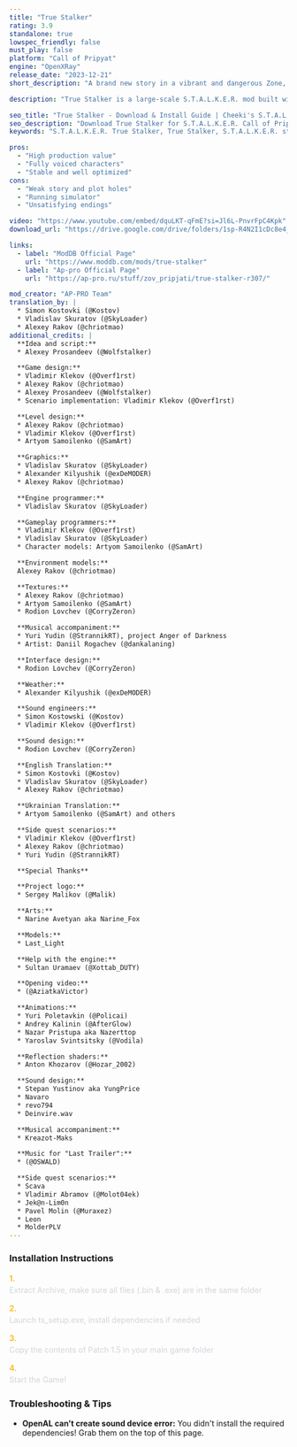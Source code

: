```yaml
---
title: "True Stalker"
rating: 3.9
standalone: true
lowspec_friendly: false
must_play: false
platform: "Call of Pripyat"
engine: "OpenXRay"
release_date: "2023-12-21"
short_description: "A brand new story in a vibrant and dangerous Zone, with a level of polish and quality impressive enough to pass for an official sequel. Great world design with custom UI, new audio, balanced and challenging gameplay, while keeping the OG games spirit."

description: "True Stalker is a large-scale S.T.A.L.K.E.R. mod built with care: atmospheric visuals, professional voice acting, redesigned modern interface, and solid gunplay powered by GUNSLINGER.<br>Technically, it's a brilliant mod with fantastic presentation. Well optimized and stable, it truly feels like a modern S.T.A.L.K.E.R. game that managed to retain the gameplay style and mood of the original games. It suffers however from a weak narrative and main plot that lacks motivation, structure, and payoff, which undermines the full potential of this mod. It's still an interesting and fun adventure worth playing at least once. Don't forget to count how many times the main protagonist gets knocked off!"

seo_title: "True Stalker - Download & Install Guide | Cheeki's S.T.A.L.K.E.R. Mods Archive"
seo_description: "Download True Stalker for S.T.A.L.K.E.R. Call of Pripyat. Complete installation guide, gameplay features, and detailed review on Cheeki's S.T.A.L.K.E.R. Mods Archive"
keywords: "S.T.A.L.K.E.R. True Stalker, True Stalker, S.T.A.L.K.E.R. story mods, STALKER story mods, Call of Pripyat mods, STALKER Call of Pripyat mods, Best Call of Pripyat mods, best S.T.A.L.K.E.R. mods, best STALKER mods, immersive STALKER mod, best STALKER mod, Cheeki Breeki"

pros:
  - "High production value"
  - "Fully voiced characters"
  - "Stable and well optimized"
cons:
  - "Weak story and plot holes"
  - "Running simulator"
  - "Unsatisfying endings"

video: "https://www.youtube.com/embed/dquLKT-qFmE?si=Jl6L-PnvrFpC4Kpk"
download_url: "https://drive.google.com/drive/folders/1sp-R4N2I1cDc8e4_oEDOrcZUp7X-gSrx"

links:    
  - label: "ModDB Official Page"
    url: "https://www.moddb.com/mods/true-stalker"
  - label: "Ap-pro Official Page"
    url: "https://ap-pro.ru/stuff/zov_pripjati/true-stalker-r307/"

mod_creator: "AP-PRO Team"
translation_by: |
  * Simon Kostovki (@Kostov)
  * Vladislav Skuratov (@SkyLoader)
  * Alexey Rakov (@chriotmao)
additional_credits: |
  **Idea and script:**
  * Alexey Prosandeev (@Wolfstalker)

  **Game design:**
  * Vladimir Klekov (@Overf1rst)
  * Alexey Rakov (@chriotmao)
  * Alexey Prosandeev (@Wolfstalker)
  * Scenario implementation: Vladimir Klekov (@Overf1rst)

  **Level design:**
  * Alexey Rakov (@chriotmao)
  * Vladimir Klekov (@Overf1rst)
  * Artyom Samoilenko (@SamArt)

  **Graphics:**
  * Vladislav Skuratov (@SkyLoader)
  * Alexander Kilyushik (@exDeMODER)
  * Alexey Rakov (@chriotmao)

  **Engine programmer:**
  * Vladislav Skuratov (@SkyLoader)

  **Gameplay programmers:**
  * Vladimir Klekov (@Overf1rst)
  * Vladislav Skuratov (@SkyLoader)
  * Character models: Artyom Samoilenko (@SamArt)

  **Environment models:**
  Alexey Rakov (@chriotmao)

  **Textures:**
  * Alexey Rakov (@chriotmao)
  * Artyom Samoilenko (@SamArt)
  * Rodion Lovchev (@CorryZeron)

  **Musical accompaniment:**
  * Yuri Yudin (@StrannikRT), project Anger of Darkness
  * Artist: Daniil Rogachev (@dankalaning)

  **Interface design:**
  * Rodion Lovchev (@CorryZeron)

  **Weather:**
  * Alexander Kilyushik (@exDeMODER)

  **Sound engineers:**
  * Simon Kostowski (@Kostov)
  * Vladimir Klekov (@Overf1rst)

  **Sound design:**
  * Rodion Lovchev (@CorryZeron)

  **English Translation:**
  * Simon Kostovki (@Kostov)
  * Vladislav Skuratov (@SkyLoader)
  * Alexey Rakov (@chriotmao)

  **Ukrainian Translation:**
  * Artyom Samoilenko (@SamArt) and others

  **Side quest scenarios:**
  * Vladimir Klekov (@Overf1rst)
  * Alexey Rakov (@chriotmao)
  * Yuri Yudin (@StrannikRT)

  **Special Thanks**

  **Project logo:**
  * Sergey Malikov (@Malik)

  **Arts:**
  * Narine Avetyan aka Narine_Fox

  **Models:**
  * Last_Light

  **Help with the engine:**
  * Sultan Uramaev (@Xottab_DUTY)

  **Opening video:**
  * (@AziatkaVictor)

  **Animations:**
  * Yuri Poletavkin (@Policai)
  * Andrey Kalinin (@AfterGlow)
  * Nazar Pristupa aka Nazerttop
  * Yaroslav Svintsitsky (@Vodila)

  **Reflection shaders:**
  * Anton Khozarov (@Hozar_2002)

  **Sound design:**
  * Stepan Yustinov aka YungPrice
  * Navaro
  * revo794
  * Deinvire.wav

  **Musical accompaniment:**
  * Kreazot-Maks

  **Music for "Last Trailer":**
  * (@OSWALD)

  **Side quest scenarios:**
  * Scava
  * Vladimir Abramov (@Molot04ek)
  * Jek@n-Lim0n
  * Pavel Molin (@Muraxez)
  * Leon
  * MolderPLV
---
```


### Installation Instructions

<div class="space-y-3 mt-4">
  <div class="flex items-start" style="gap: 0.75rem; margin-bottom: 0.75rem;">
    <span style="color: #fbbf24 !important; font-weight: bold; font-size: 0.875rem; flex-shrink: 0; line-height: 1.5; min-width: 1.2rem;">1.</span>
    <div style="flex: 1; line-height: 1.5;">
      <p style="margin: 0; color: #d1d5db;">Extract Archive, make sure all files (.bin & .exe) are in the same folder</p>
    </div>
  </div>

  <div class="flex items-start" style="gap: 0.75rem; margin-bottom: 0.75rem;">
    <span style="color: #fbbf24 !important; font-weight: bold; font-size: 0.875rem; flex-shrink: 0; line-height: 1.5; min-width: 1.2rem;">2.</span>
    <div style="flex: 1; line-height: 1.5;">
      <p style="margin: 0; color: #d1d5db;">Launch ts_setup.exe, install dependencies if needed</p>
    </div>
  </div>

  <div class="flex items-start" style="gap: 0.75rem; margin-bottom: 0.75rem;">
    <span style="color: #fbbf24 !important; font-weight: bold; font-size: 0.875rem; flex-shrink: 0; line-height: 1.5; min-width: 1.2rem;">3.</span>
    <div style="flex: 1; line-height: 1.5;">
      <p style="margin: 0; color: #d1d5db;">Copy the contents of Patch 1.5 in your main game folder</p>
    </div>
  </div>

  <div class="flex items-start" style="gap: 0.75rem; margin-bottom: 0.75rem;">
    <span style="color: #fbbf24 !important; font-weight: bold; font-size: 0.875rem; flex-shrink: 0; line-height: 1.5; min-width: 1.2rem;">4.</span>
    <div style="flex: 1; line-height: 1.5;">
      <p style="margin: 0; color: #d1d5db;">Start the Game!</p>
    </div>
  </div>
</div>

### Troubleshooting & Tips

- **OpenAL can't create sound device error:** You didn't install the required dependencies! Grab them on the top of this page.
